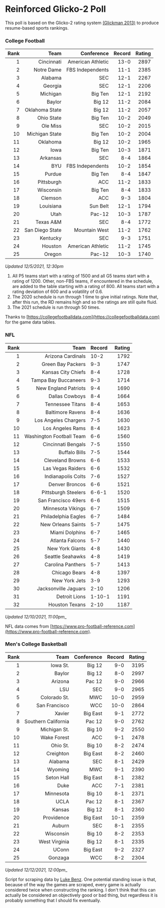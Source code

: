 # Reinforced Glicko-2 Poll

This poll is based on the Glicko-2 rating system [\(Glickman 2013\)](http://glicko.net/glicko/glicko2.pdf) to produce resume-based sports rankings.

### College Football
| Rank  | Team                 | Conference           | Record   | Rating |
| ---:  | ---:                 | ---:                 | ---:     | ---:   |
| 1     | Cincinnati           | American Athletic    | 13-0     | 2897   |
| 2     | Notre Dame           | FBS Independents     | 11-1     | 2385   |
| 3     | Alabama              | SEC                  | 12-1     | 2267   |
| 4     | Georgia              | SEC                  | 12-1     | 2206   |
| 5     | Michigan             | Big Ten              | 12-1     | 2192   |
| 6     | Baylor               | Big 12               | 11-2     | 2084   |
| 7     | Oklahoma State       | Big 12               | 11-2     | 2057   |
| 8     | Ohio State           | Big Ten              | 10-2     | 2049   |
| 9     | Ole Miss             | SEC                  | 10-2     | 2015   |
| 10    | Michigan State       | Big Ten              | 10-2     | 2004   |
| 11    | Oklahoma             | Big 12               | 10-2     | 1965   |
| 12    | Iowa                 | Big Ten              | 10-3     | 1871   |
| 13    | Arkansas             | SEC                  | 8-4      | 1864   |
| 14    | BYU                  | FBS Independents     | 10-2     | 1854   |
| 15    | Purdue               | Big Ten              | 8-4      | 1847   |
| 16    | Pittsburgh           | ACC                  | 11-2     | 1833   |
| 17    | Wisconsin            | Big Ten              | 8-4      | 1833   |
| 18    | Clemson              | ACC                  | 9-3      | 1804   |
| 19    | Louisiana            | Sun Belt             | 12-1     | 1794   |
| 20    | Utah                 | Pac-12               | 10-3     | 1787   |
| 21    | Texas A&M            | SEC                  | 8-4      | 1772   |
| 22    | San Diego State      | Mountain West        | 11-2     | 1762   |
| 23    | Kentucky             | SEC                  | 9-3      | 1751   |
| 24    | Houston              | American Athletic    | 11-2     | 1745   |
| 25    | Oregon               | Pac-12               | 10-3     | 1740   |
_Updated 12/5/2021, 12:30pm_

1. All P5 teams start with a rating of 1500 and all G5 teams start with a rating of 1200. Other, non-FBS teams, if encountered in the schedule, are added to the table starting with a rating of 800. All teams start with a rating deviation of 600 and a volatility of 0.6.
2. The 2020 schedule is run through 1 time to give initial ratings. Note that, after this run, the RD remains high and so the ratings are still quite fluid.
3. The 2021 schedule is run through 50 times.

Thanks to [https://collegefootballdata.com](https://collegefootballdata.com) for the game data tables.

### NFL
| Rank  | Team                       | Record   | Rating |
| ---:  | ---:                       | :---     | ---:   |
| 1     | Arizona Cardinals          | 10-2     | 1792   |
| 2     | Green Bay Packers          | 9-3      | 1747   |
| 3     | Kansas City Chiefs         | 8-4      | 1728   |
| 4     | Tampa Bay Buccaneers       | 9-3      | 1714   |
| 5     | New England Patriots       | 9-4      | 1690   |
| 6     | Dallas Cowboys             | 8-4      | 1664   |
| 7     | Tennessee Titans           | 8-4      | 1653   |
| 8     | Baltimore Ravens           | 8-4      | 1636   |
| 9     | Los Angeles Chargers       | 7-5      | 1630   |
| 10    | Los Angeles Rams           | 8-4      | 1623   |
| 11    | Washington Football Team   | 6-6      | 1560   |
| 12    | Cincinnati Bengals         | 7-5      | 1550   |
| 13    | Buffalo Bills              | 7-5      | 1544   |
| 14    | Cleveland Browns           | 6-6      | 1533   |
| 15    | Las Vegas Raiders          | 6-6      | 1532   |
| 16    | Indianapolis Colts         | 7-6      | 1527   |
| 17    | Denver Broncos             | 6-6      | 1521   |
| 18    | Pittsburgh Steelers        | 6-6-1    | 1520   |
| 19    | San Francisco 49ers        | 6-6      | 1515   |
| 20    | Minnesota Vikings          | 6-7      | 1509   |
| 21    | Philadelphia Eagles        | 6-7      | 1484   |
| 22    | New Orleans Saints         | 5-7      | 1475   |
| 23    | Miami Dolphins             | 6-7      | 1465   |
| 24    | Atlanta Falcons            | 5-7      | 1440   |
| 25    | New York Giants            | 4-8      | 1430   |
| 26    | Seattle Seahawks           | 4-8      | 1419   |
| 27    | Carolina Panthers          | 5-7      | 1413   |
| 28    | Chicago Bears              | 4-8      | 1397   |
| 29    | New York Jets              | 3-9      | 1293   |
| 30    | Jacksonville Jaguars       | 2-10     | 1206   |
| 31    | Detroit Lions              | 1-10-1   | 1191   |
| 32    | Houston Texans             | 2-10     | 1187   |
_Updated 12/10/2021, 11:00pm__

NFL data comes from [https://www.pro-football-reference.com](https://www.pro-football-reference.com).

### Men's College Basketball
| Rank  | Team                 | Conference | Record   | Rating |
| ---:  | ---:                 | ---:       | ---:     | ---:   |
| 1     | Iowa St.             | Big 12     | 9-0      | 3195   |
| 2     | Baylor               | Big 12     | 8-0      | 2997   |
| 3     | Arizona              | Pac 12     | 9-0      | 2966   |
| 4     | LSU                  | SEC        | 9-0      | 2965   |
| 5     | Colorado St.         | MWC        | 10-0     | 2959   |
| 6     | San Francisco        | WCC        | 10-0     | 2864   |
| 7     | Xavier               | Big East   | 9-1      | 2772   |
| 8     | Southern California  | Pac 12     | 9-0      | 2762   |
| 9     | Michigan St.         | Big 10     | 9-2      | 2550   |
| 10    | Wake Forest          | ACC        | 9-1      | 2478   |
| 11    | Ohio St.             | Big 10     | 8-2      | 2474   |
| 12    | Creighton            | Big East   | 8-2      | 2460   |
| 13    | Alabama              | SEC        | 8-1      | 2429   |
| 14    | Wyoming              | MWC        | 9-1      | 2390   |
| 15    | Seton Hall           | Big East   | 8-1      | 2382   |
| 16    | Duke                 | ACC        | 7-1      | 2381   |
| 17    | Minnesota            | Big 10     | 8-1      | 2371   |
| 18    | UCLA                 | Pac 12     | 8-1      | 2367   |
| 19    | Kansas               | Big 12     | 8-1      | 2360   |
| 20    | Providence           | Big East   | 10-1     | 2359   |
| 21    | Auburn               | SEC        | 8-1      | 2355   |
| 22    | Wisconsin            | Big 10     | 8-2      | 2353   |
| 23    | West Virginia        | Big 12     | 8-1      | 2335   |
| 24    | UConn                | Big East   | 9-2      | 2327   |
| 25    | Gonzaga              | WCC        | 8-2      | 2304   |
_Updated 12/12/2021, 12:00pm__

Script for scraping data by [Luke Benz](https://github.com/lbenz730/NCAA_Hoops).
One potential standing issue is that, because of the way the games are scraped, every game is actually considered twice when constructing the ranking. I don't think that this can actually be considered an objectively good or bad thing, but regardless it is probably something that I should fix eventually.
